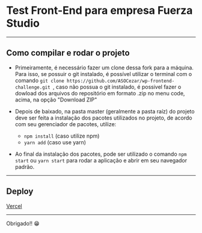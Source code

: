 # Test Front-End para empresa Fuerza Studio

------------
## Como compilar e rodar o projeto
- Primeiramente, é necessário fazer um clone dessa fork para a máquina. Para isso, se possuir o git instalado, é possível utilizar o terminal com o comando `git clone https://github.com/ASOCezar/wp-frontend-challenge.git `, caso não possua o git instalado, é possivel fazer o dowload dos arquivos do repositório em formato .zip no menu code, acima, na opção "Download ZIP"

- Depois de baixado, na pasta master (geralmente a pasta raíz) do projeto deve ser feita a instalação dos pacotes utilizados no projeto, de acordo com seu gerenciador de pacotes, utilize:
    - `npm install` (caso utilize npm)
    - `yarn add` (caso use yarn)
 
- Ao final da instalação dos pacotes, pode ser utilizado o comando `npm start` ou `yarn start` para rodar a aplicação e abrir em seu navegador padrão.
______
## Deploy

[Vercel](https://wp-frontend-challenge.vercel.app "Vercel")
________________
Obrigado!! 😁